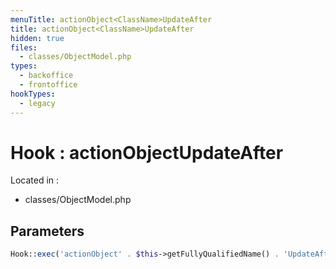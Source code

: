 ```yaml
---
menuTitle: actionObject<ClassName>UpdateAfter
title: actionObject<ClassName>UpdateAfter
hidden: true
files:
  - classes/ObjectModel.php
types:
  - backoffice
  - frontoffice
hookTypes:
  - legacy
---
```


# Hook : actionObject<ClassName>UpdateAfter

Located in :

  - classes/ObjectModel.php

## Parameters

```php
Hook::exec('actionObject' . $this->getFullyQualifiedName() . 'UpdateAfter', ['object' => $this]);
```